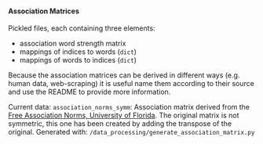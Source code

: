 #### Association Matrices

Pickled files, each containing three elements:
- association word strength matrix 
- mappings of indices to words (`dict`)
- mappings of words to indices (`dict`)

Because the association matrices can be derived in different ways (e.g. human
data, web-scraping) it is useful name them according to their source and use
the README to provide more information.

Current data:
`association_norms_symm`: Association matrix derived from the [Free
Association Norms, University of Florida](http://w3.usf.edu/FreeAssociation/).
The original matrix is not symmetric, this one has been created by adding the
transpose of the original. Generated with:
`/data_processing/generate_association_matrix.py`


